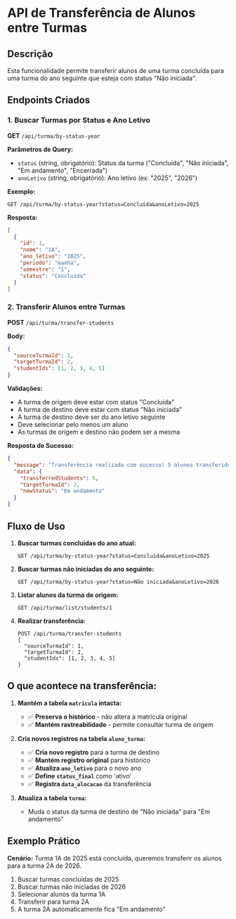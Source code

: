 # API de Transferência de Alunos entre Turmas

## Descrição
Esta funcionalidade permite transferir alunos de uma turma concluída para uma turma do ano seguinte que esteja com status "Não iniciada".

## Endpoints Criados

### 1. Buscar Turmas por Status e Ano Letivo
**GET** `/api/turma/by-status-year`

**Parâmetros de Query:**
- `status` (string, obrigatório): Status da turma ("Concluída", "Não iniciada", "Em andamento", "Encerrada")
- `anoLetivo` (string, obrigatório): Ano letivo (ex: "2025", "2026")

**Exemplo:**
```
GET /api/turma/by-status-year?status=Concluída&anoLetivo=2025
```

**Resposta:**
```json
[
  {
    "id": 1,
    "nome": "1A",
    "ano_letivo": "2025",
    "periodo": "manha",
    "semestre": "1",
    "status": "Concluída"
  }
]
```

### 2. Transferir Alunos entre Turmas
**POST** `/api/turma/transfer-students`

**Body:**
```json
{
  "sourceTurmaId": 1,
  "targetTurmaId": 2,
  "studentIds": [1, 2, 3, 4, 5]
}
```

**Validações:**
- A turma de origem deve estar com status "Concluída"
- A turma de destino deve estar com status "Não iniciada"
- A turma de destino deve ser do ano letivo seguinte
- Deve selecionar pelo menos um aluno
- As turmas de origem e destino não podem ser a mesma

**Resposta de Sucesso:**
```json
{
  "message": "Transferência realizada com sucesso! 5 alunos transferidos.",
  "data": {
    "transferredStudents": 5,
    "targetTurmaId": 2,
    "newStatus": "Em andamento"
  }
}
```

## Fluxo de Uso

1. **Buscar turmas concluídas do ano atual:**
   ```
   GET /api/turma/by-status-year?status=Concluída&anoLetivo=2025
   ```

2. **Buscar turmas não iniciadas do ano seguinte:**
   ```
   GET /api/turma/by-status-year?status=Não iniciada&anoLetivo=2026
   ```

3. **Listar alunos da turma de origem:**
   ```
   GET /api/turma/list/students/1
   ```

4. **Realizar transferência:**
   ```
   POST /api/turma/transfer-students
   {
     "sourceTurmaId": 1,
     "targetTurmaId": 2,
     "studentIds": [1, 2, 3, 4, 5]
   }
   ```

## O que acontece na transferência:

1. **Mantém a tabela `matricula` intacta:**
   - ✅ **Preserva o histórico** - não altera a matrícula original
   - ✅ **Mantém rastreabilidade** - permite consultar turma de origem

2. **Cria novos registros na tabela `aluno_turma`:**
   - ✅ **Cria novo registro** para a turma de destino
   - ✅ **Mantém registro original** para histórico
   - ✅ **Atualiza `ano_letivo`** para o novo ano
   - ✅ **Define `status_final`** como 'ativo'
   - ✅ **Registra `data_alocacao`** da transferência

3. **Atualiza a tabela `turma`:**
   - Muda o status da turma de destino de "Não iniciada" para "Em andamento"

## Exemplo Prático

**Cenário:** Turma 1A de 2025 está concluída, queremos transferir os alunos para a turma 2A de 2026.

1. Buscar turmas concluídas de 2025
2. Buscar turmas não iniciadas de 2026
3. Selecionar alunos da turma 1A
4. Transferir para turma 2A
5. A turma 2A automaticamente fica "Em andamento"
